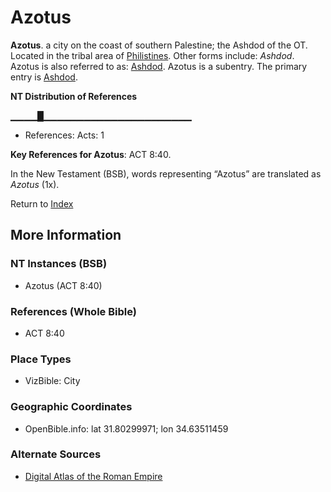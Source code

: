 # Azotus
**Azotus**. 
a city on the coast of southern Palestine; the Ashdod of the OT. 
Located in the tribal area of [Philistines](../../../groups/md/acai/Philistine.md). 
Other forms include: 
*Ashdod*. 
Azotus is also referred to as: 
[Ashdod](Ashdod.md). 
Azotus is a subentry. The primary entry is 
[Ashdod](Ashdod.md). 


**NT Distribution of References**

▁▁▁▁█▁▁▁▁▁▁▁▁▁▁▁▁▁▁▁▁▁▁▁▁▁▁
* References: Acts: 1



**Key References for Azotus**: 
ACT 8:40. 




In the New Testament (BSB), words representing “Azotus” are translated as 
*Azotus* (1x). 


Return to [Index](00-Index.md)

## More Information

### NT Instances (BSB)

* Azotus (ACT 8:40)



### References (Whole Bible)

* ACT 8:40


### Place Types

* VizBible: City



### Geographic Coordinates

* OpenBible.info: lat 31.80299971; lon 34.63511459



### Alternate Sources

* [Digital Atlas of the Roman Empire](https://imperium.ahlfeldt.se/places/21687)



